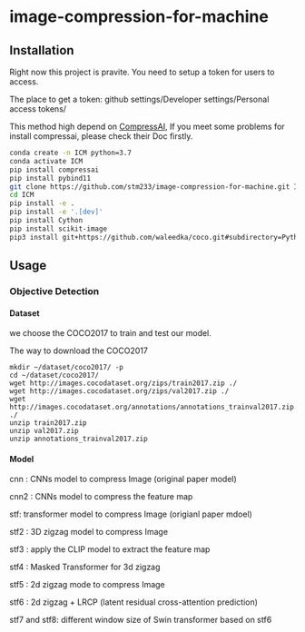 # image-compression-for-machine

## Installation

Right now this project is pravite. You need to setup a token for users to access.

The place to get a token:
github settings/Developer settings/Personal access tokens/

This method high depend on [CompressAI](https://github.com/InterDigitalInc/CompressAI), If you meet some problems for install compressai, please check their Doc firstly.
```bash
conda create -n ICM python=3.7
conda activate ICM
pip install compressai
pip install pybind11
git clone https://github.com/stm233/image-compression-for-machine.git ICM
cd ICM
pip install -e .
pip install -e '.[dev]'
pip install Cython
pip install scikit-image
pip3 install git+https://github.com/waleedka/coco.git#subdirectory=PythonAPI
```

## Usage

### Objective Detection

#### Dataset

we choose the COCO2017 to train and test our model.

The way to download the COCO2017
```
mkdir ~/dataset/coco2017/ -p
cd ~/dataset/coco2017/
wget http://images.cocodataset.org/zips/train2017.zip ./
wget http://images.cocodataset.org/zips/val2017.zip ./
wget http://images.cocodataset.org/annotations/annotations_trainval2017.zip ./
unzip train2017.zip
unzip val2017.zip
unzip annotations_trainval2017.zip
```

#### Model

cnn : CNNs model to compress Image (original paper model)

cnn2 : CNNs model to compress the feature map

stf: transformer model to compress Image (origianl paper mdoel)

stf2 : 3D zigzag model to compress Image

stf3 : apply the CLIP model to extract the feature map

stf4 : Masked Transformer for 3d zigzag

stf5 : 2d zigzag mode to compress Image

stf6 : 2d zigzag + LRCP (latent residual cross-attention prediction)

stf7 and stf8: different window size of Swin transformer based on stf6


